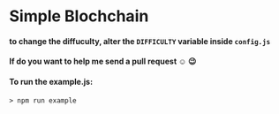 # Simple Blochchain

#### to change the diffuculty, alter the `DIFFICULTY` variable inside `config.js`

#### If do you want to help me send a pull request :relaxed: :wink:

#### To run the example.js:
`> npm run example`